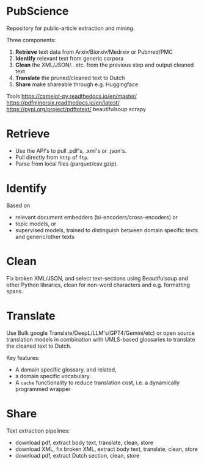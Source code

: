 # PubScience
Repository for public-article extraction and mining.

Three components:
1. **Retrieve** text data from Arxiv/Biorxiv/Medrxiv or Pubmed/PMC
2. **Identify** relevant text from generic corpora
3. **Clean** the XML/JSON/.. etc. from the previous step and output cleaned text
4. **Translate** the pruned/cleaned text to Dutch
5. **Share** make shareable through e.g. Huggingface

Tools
https://camelot-py.readthedocs.io/en/master/
https://pdfminersix.readthedocs.io/en/latest/
https://pypi.org/project/pdftotext/
beautifulsoup
scrapy

# Retrieve 

* Use the API's to pull .pdf's, .xml's or .json's.
* Pull directly from ```http``` of ```ftp```.
* Parse from local files (parquet/csv.gzip).

# Identify 

Based on 
* relevant document embedders (bi-encoders/cross-encoders) or
* topic models, or
* supervised models, trained to distinguish between domain specific texts and generic/other texts

# Clean

Fix broken XML/JSON, and select text-sections using Beautifulsoup and other Python libraries, clean for non-word characters and e.g. formatting spans.

# Translate 

Use Bulk google Translate/DeepL/LLM's(GPT4/Gemini/etc) or open source translation models in combination with UMLS-based glossaries to translate the
cleaned text to Dutch. 

Key features:
* A domain specific glossary, and related,
* a domain specific vocabulary.
* A ```cache``` functionality to reduce translation cost, i.e. a dynamically programmed wrapper

# Share


Text extraction pipelines:
* download pdf, extract body text, translate, clean, store
* download XML, fix broken XML, extract body text, translate, clean, store
* download pdf, extract Dutch section, clean, store
